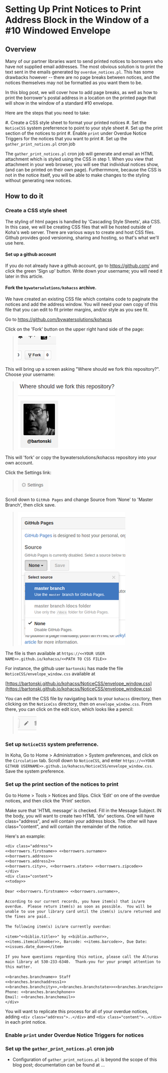 # Setting Up Print Notices to Print Address Block in the Window of a #10 Windowed Envelope

## Overview
Many of our partner libraries want to send printed notices to borrowers
who have not supplied email addresses. The most obvious solution is to
print the text sent in the emails generated by `overdue_notices.pl`. This
has some drawbacks however -- there are no page breaks between notices,
and the notices themselves may not be formatted as you want them to be.

In this blog post, we will cover how to add page breaks, as well as how
to print the borrower's postal address in a location on the printed page
that will show in the window of a standard #10 envelope.

Here are the steps that you need to take:

#. Create a CSS style sheet to format your printed notices
#. Set the `NoticeCSS` system preferrence to point to your style sheet
#. Set up the print section of the notices to print
#. Enable `print` under Overdue Notice Triggers for the notices that you want to print
#. Set up the `gather_print_notices.pl` cron job

The `gather_print_notices.pl` cron job will generate and email an HTML
attachment which is styled using the CSS in step 1. When you view that
attachment in your web browser, you will see that individual notices show,
(and can be printed on their own page). Furthermmore, because the CSS
is not in the notice itself, you will be able to make changes to the
styling without generating new notices.

## How to do it
<!-- Create a CSS style sheet to format your printed notices -->
### Create a CSS style sheet
The styling of html pages is handled by 'Cascading Style Sheets', aka
CSS. In this case, we will be creating CSS files that will be hosted
outside of Koha's web server. There are various ways to create and
host CSS files. Github provides good versioning, sharing and hosting,
so that's what we'll use here.

#### Set up a github account
If you do not already have a github account, go to https://github.com/ and
click the green 'Sign up' button. Write down your username; you will need it
later in this article.

#### Fork the `bywatersolutions/kohacss` archive.
We have created an existing CSS file which contains code to paginate the notices and add the address window. You will need your own copy of this file that you can edit to fit printer margins, and/or style as you see fit.

Go to https://github.com/bywatersolutions/kohacss

Click on the 'Fork' button on the upper right hand side of the page:

> !["Fork your own copy of bywatersolutions/kohacss to your account"](images/github_forkbutton.png) 

This will bring up a screen asking "Where should we fork this repository?". Choose your username:

> ![github user account avatar](images/github_where_should_we_fork.png)

This will 'fork' or copy the bywatersolutions/kohacss repository into your own account.

Click the Settings link:

> ![github settings link](images/github_settings_button.png)

Scroll down to `GitHub Pages` and change Source from 'None' to 'Master Branch', then click save.

> ![Change to master branch](images/github_pages_choose_master_branch.png)

The file is then available at `https://<<YOUR USER NAME>>.github.io/kohacss/<<PATH TO CSS FILE>>`

For instance, the github user `bartonski` has made the file `NoticeCSS/envelope_window.css` available at

[https://bartonski.github.io/kohacss/NoticeCSS/envelope_window.css](https://bartonski.github.io/kohacss/NoticeCSS/envelope_window.css)

You can edit the CSS file by navigating back to your `kohacss` directory, then clicking on the `NoticeCss` directory, 
then on `envelope_window.css`. From there, you can click on the edit icon, which looks like a pencil:

> !["Edit this file"](images/github_edit_icon.png)

<!-- Set the `NoticeCSS` system preferrence to point to your style sheet --> 
### Set up `NoticeCSS` system preferrence.

In Koha, Go to Home > Administration > System preferences, and click on the `Circulation` tab. Scroll down to
`NoticeCSS`, and enter `https://<<YOUR GITHUB USERNAME>>.github.io/kohacss/NoticeCSS/envelope_window.css`. Save the system preference.

<!-- Set up the print section of the notices to print --> 
### Set up the print section of the notices to print

Go to Home > Tools > Notices and Slips. Click 'Edit' on one of the overdue notices, and then click the 'Print' section.

Make sure that 'HTML message' is checked. Fill in the Message Subject. IN the body, you will want to create two HTML 'div' sections. One will have class="address", and will contain your address block. The other will have class="content", and will contain the remainder of the notice.

Here's an example:

    <div class="address">
    <<borrowers.firstname>> <<borrowers.surname>>
    <<borrowers.address>>
    <<borrowers.address2>>
    <<borrowers.city>>, <<borrowers.state>> <<borrowers.zipcode>>
    </div>
    <div class="content">
    <<today>>

    Dear <<borrowers.firstname>> <<borrowers.surname>>,

    According to our current records, you have item(s) that is/are overdue.  Please return item(s) as soon as possible.  You will be unable to use your library card until the item(s) is/are returned and the fines are paid..

    The following item(s) is/are currently overdue:

    <item>"<<biblio.title>>" by <<biblio.author>>, <<items.itemcallnumber>>, Barcode: <<items.barcode>>, Due Date: <<issues.date_due>></item>

    If you have questions regarding this notice, please call the Alturas main library at 530-233-6340.  Thank-you for your prompt attention to this matter. 

    <<branches.branchname>> Staff
    <<branches.branchaddress1>>
    <<branches.branchcity>>,<<branches.branchstate>><<branches.branchzip>>  
    Phone: <<branches.branchphone>>
    Email: <<branches.branchemail>>
    </div>

You will want to replicate this process for all of your overdue notices, adding `<div class="address">..</div>` and `<div class="content">..</div>` in each print notice.

<!-- Enable `print` under Overdue Notice Triggers for the notices that you want to print --> 
### Enable `print` under Overdue Notice Triggers for notices

<!-- Set up the `gather_print_notices.pl` cron job --> 
### Set up the `gather_print_notices.pl` cron job 
- Configuration of `gather_print_notices.pl` is beyond the scope of this blog post; documentation can be found at ... 
